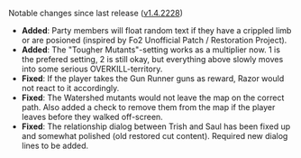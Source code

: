 Notable changes since last release ([v1.4.2228](https://github.com/rotators/Fo1in2/releases/tag/v1.4.2228))

- **Added**: Party members will float random text if they have a crippled limb or are posioned (inspired by Fo2 Unofficial Patch / Restoration Project).
- **Added**: The "Tougher Mutants"-setting works as a multiplier now. 1 is the prefered setting, 2 is still okay, but everything above slowly moves into some serious OVERKILL-territory.
- **Fixed**: If the player takes the Gun Runner guns as reward, Razor would not react to it accordingly.
- **Fixed**: The Watershed mutants would not leave the map on the correct path. Also added a check to remove them from the map if the player leaves before they walked off-screen.
- **Fixed**: The relationship dialog between Trish and Saul has been fixed up and somewhat polished (old restored cut content). Required new dialog lines to be added.
